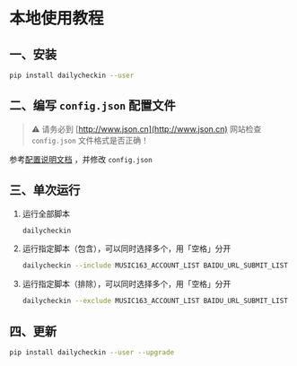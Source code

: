 # 本地使用教程

## 一、安装

```bash
pip install dailycheckin --user
```

## 二、编写 `config.json` 配置文件

> ⚠️ 请务必到 [http://www.json.cn](http://www.json.cn) 网站检查 `config.json` 文件格式是否正确！

参考[配置说明文档](https://sitoi.gitee.io/dailycheckin/settings/) ，并修改 `config.json`

## 三、单次运行

1. 运行全部脚本

    ```bash
    dailycheckin
    ```

2. 运行指定脚本（包含），可以同时选择多个，用「空格」分开

    ```bash
    dailycheckin --include MUSIC163_ACCOUNT_LIST BAIDU_URL_SUBMIT_LIST 
    ```

3. 运行指定脚本（排除），可以同时选择多个，用「空格」分开

    ```bash
    dailycheckin --exclude MUSIC163_ACCOUNT_LIST BAIDU_URL_SUBMIT_LIST 
    ```

## 四、更新

```bash
pip install dailycheckin --user --upgrade
```
